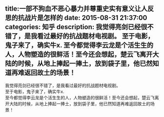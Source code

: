 title:一部不狗血不恶心暴力并尊重史实有意义让人反思的抗战片是怎样的
date: 2015-08-31   21:37:00 
categories: 知乎 
 description: 我觉得亮剑已经很不错了，是我看过最好的抗战题材电视剧。 至于电影，鬼子来了，确实牛x. 至今都觉得李云龙是个活生生的人，人物塑造的很鲜活！至今还会想起，楚云飞离开大陆的时候，从地上捧起一捧土，放到袋子里，他已然知道再难返回故土的场景！
  --- 
 我觉得亮剑已经很不错了，是我看过最好的抗战题材电视剧。  
至于电影，鬼子来了，确实牛x.  
至今都觉得李云龙是个活生生的人，人物塑造的很鲜活！至今还会想起，楚云飞离开大陆的时候，从地上捧起一捧土，放到袋子里，他已然知道再难返回故土的场景！